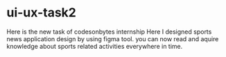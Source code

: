 # ui-ux-task2


Here is the new task of codesonbytes internship 
Here I designed sports news application design by using figma tool.
you can now read and aquire knowledge about sports related activities everywhere in time.
